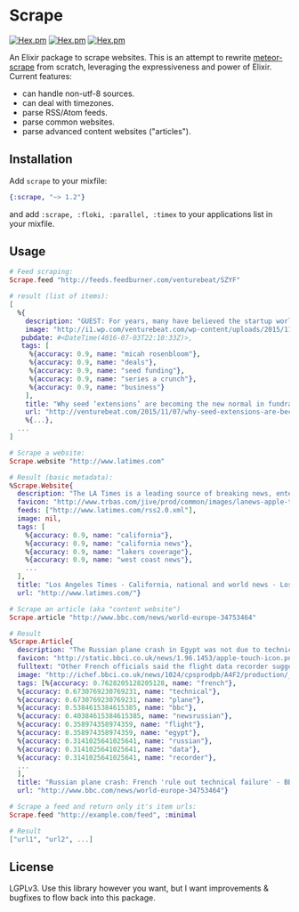 # Scrape

[![Hex.pm](https://img.shields.io/hexpm/dt/scrape.svg)](https://hex.pm/packages/scrape)
[![Hex.pm](https://img.shields.io/hexpm/v/scrape.svg)](https://hex.pm/packages/scrape)
[![Hex.pm](https://img.shields.io/hexpm/l/scrape.svg)](https://hex.pm/packages/scrape)

An Elixir package to scrape websites. This is an attempt to rewrite
[meteor-scrape](https://github.com/Anonyfox/meteor-scrape) from scratch,
leveraging the expressiveness and power of Elixir. Current features:

- can handle non-utf-8 sources.
- can deal with timezones.
- parse RSS/Atom feeds.
- parse common websites.
- parse advanced content websites ("articles").

## Installation

Add `scrape` to your mixfile:

````Elixir
{:scrape, "~> 1.2"}
````

and add `:scrape, :floki, :parallel, :timex` to your applications list in your mixfile.

## Usage

````Elixir
# Feed scraping:
Scrape.feed "http://feeds.feedburner.com/venturebeat/SZYF"

# result (list of items):
[
  %{
    description: "GUEST: For years, many have believed the startup world would be doomed by the “Series A Crunch,” the natural result of an explosion of seed funding paired with an increasingly high bar required to earn a Series A. Industry observers believed we’d be witnessing a train wreck of epic proportions as companies died off. But the […]",
    image: "http://i1.wp.com/venturebeat.com/wp-content/uploads/2015/11/seed-extensions.jpg?resize=160%2C140",
   pubdate: #<DateTime(4016-07-03T22:10:33Z)>,
   tags: [
     %{accuracy: 0.9, name: "micah rosenbloom"},
     %{accuracy: 0.9, name: "deals"},
     %{accuracy: 0.9, name: "seed funding"},
     %{accuracy: 0.9, name: "series a crunch"},
     %{accuracy: 0.9, name: "business"}
    ],
    title: "Why seed ‘extensions’ are becoming the new normal in fundraising",
    url: "http://venturebeat.com/2015/11/07/why-seed-extensions-are-becoming-the-new-normal-in-fundraising/"},
    %{...},
  ...
]
````

````Elixir
# Scrape a website:
Scrape.website "http://www.latimes.com"

# Result (basic metadata):
%Scrape.Website{
  description: "The LA Times is a leading source of breaking news, entertainment, sports, politics, and more for Southern California and the world.",
  favicon: "http://www.trbas.com/jive/prod/common/images/lanews-apple-touch-icon.1q2w3_9ffdb679907f116af126c65ff1edb27a.png",
  feeds: ["http://www.latimes.com/rss2.0.xml"],
  image: nil,
  tags: [
    %{accuracy: 0.9, name: "california"},
    %{accuracy: 0.9, name: "california news"},
    %{accuracy: 0.9, name: "lakers coverage"},
    %{accuracy: 0.9, name: "west coast news"},
    ...
  ],
  title: "Los Angeles Times - California, national and world news - Los Angeles Times",
  url: "http://www.latimes.com/"}
````

````Elixir
# Scrape an article (aka "content website")
Scrape.article "http://www.bbc.com/news/world-europe-34753464"

# Result
%Scrape.Article{
  description: "The Russian plane crash in Egypt was not due to technical failures, say French aviation officials, adding that the flight data recorder suggests a \"violent, sudden\" explosion.",
  favicon: "http://static.bbci.co.uk/news/1.96.1453/apple-touch-icon.png",
  fulltext: "Other French officials said the flight data recorder suggested a \"violent, sudden\" explosion caused the crash, killing all 224 people on board.\n\nThe Metrojet Airbus A321 was flying [...shortened...]",
  image: "http://ichef.bbci.co.uk/news/1024/cpsprodpb/A4F2/production/_86562224_86562223.jpg",
  tags: [%{accuracy: 0.7628205128205128, name: "french"},
  %{accuracy: 0.6730769230769231, name: "technical"},
  %{accuracy: 0.6730769230769231, name: "plane"},
  %{accuracy: 0.5384615384615385, name: "bbc"},
  %{accuracy: 0.40384615384615385, name: "newsrussian"},
  %{accuracy: 0.358974358974359, name: "flight"},
  %{accuracy: 0.358974358974359, name: "egypt"},
  %{accuracy: 0.3141025641025641, name: "russian"},
  %{accuracy: 0.3141025641025641, name: "data"},
  %{accuracy: 0.3141025641025641, name: "recorder"},
  ...
  ],
  title: "Russian plane crash: French 'rule out technical failure' - BBC News",
  url: "http://www.bbc.com/news/world-europe-34753464"}
````

````Elixir
# Scrape a feed and return only it's item urls:
Scrape.feed "http://example.com/feed", :minimal

# Result
["url1", "url2", ...]
````

## License

LGPLv3. Use this library however you want, but I want improvements & bugfixes
to flow back into this package.
